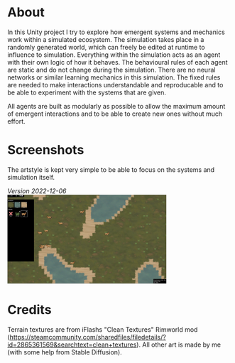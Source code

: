 # About
In this Unity project I try to explore how emergent systems and mechanics work within a simulated ecosystem. 
The simulation takes place in a randomly generated world, which can freely be edited at runtime to influence to simulation. 
Everything within the simulation acts as an agent with their own logic of how it behaves. The behavioural rules of each agent are static and do not change during the simulation. There are no neural networks or similar learning mechanics in this simulation. The fixed rules are needed to make interactions understandable and reproducable and to be able to experiment with the systems that are given.

All agents are built as modularly as possible to allow the maximum amount of emergent interactions and to be able to create new ones without much effort.

# Screenshots
The artstyle is kept very simple to be able to focus on the systems and simulation itself.

*Version 2022-12-06*
<br/><img src="Screenshots/2022-12-06.png" alt="2022-12-06" height="200" /><br/>

# Credits
Terrain textures are from iFlashs "Clean Textures" Rimworld mod (https://steamcommunity.com/sharedfiles/filedetails/?id=2865361569&searchtext=clean+textures).
All other art is made by me (with some help from Stable Diffusion).